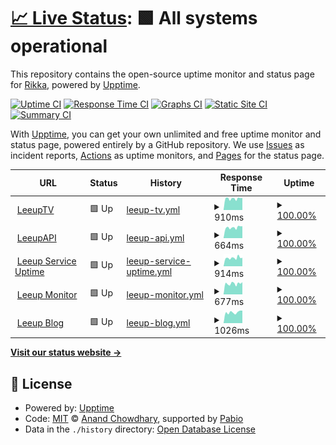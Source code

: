 # [📈 Live Status](https://demo.upptime.js.org): <!--live status--> **🟩 All systems operational**

This repository contains the open-source uptime monitor and status page for [Rikka](https://demo.upptime.js.org), powered by [Upptime](https://github.com/upptime/upptime).

[![Uptime CI](https://github.com/RikkaLzw/upptime_page/workflows/Uptime%20CI/badge.svg)](https://github.com/RikkaLzw/upptime_page/actions?query=workflow%3A%22Uptime+CI%22)
[![Response Time CI](https://github.com/RikkaLzw/upptime_page/workflows/Response%20Time%20CI/badge.svg)](https://github.com/RikkaLzw/upptime_page/actions?query=workflow%3A%22Response+Time+CI%22)
[![Graphs CI](https://github.com/RikkaLzw/upptime_page/workflows/Graphs%20CI/badge.svg)](https://github.com/RikkaLzw/upptime_page/actions?query=workflow%3A%22Graphs+CI%22)
[![Static Site CI](https://github.com/RikkaLzw/upptime_page/workflows/Static%20Site%20CI/badge.svg)](https://github.com/RikkaLzw/upptime_page/actions?query=workflow%3A%22Static+Site+CI%22)
[![Summary CI](https://github.com/RikkaLzw/upptime_page/workflows/Summary%20CI/badge.svg)](https://github.com/RikkaLzw/upptime_page/actions?query=workflow%3A%22Summary+CI%22)

With [Upptime](https://upptime.js.org), you can get your own unlimited and free uptime monitor and status page, powered entirely by a GitHub repository. We use [Issues](https://github.com/RikkaLzw/upptime_page/issues) as incident reports, [Actions](https://github.com/RikkaLzw/upptime_page/actions) as uptime monitors, and [Pages](https://demo.upptime.js.org) for the status page.

<!--start: status pages-->
<!-- This summary is generated by Upptime (https://github.com/upptime/upptime) -->
<!-- Do not edit this manually, your changes will be overwritten -->
<!-- prettier-ignore -->
| URL | Status | History | Response Time | Uptime |
| --- | ------ | ------- | ------------- | ------ |
| <img alt="" src="https://icons.duckduckgo.com/ip3/tv.leeup.net.ico" height="13"> [LeeupTV](https://tv.leeup.net) | 🟩 Up | [leeup-tv.yml](https://github.com/RikkaLzw/upptime_page/commits/HEAD/history/leeup-tv.yml) | <details><summary><img alt="Response time graph" src="./graphs/leeup-tv/response-time-week.png" height="20"> 910ms</summary><br><a href="https://demo.upptime.js.org/history/leeup-tv"><img alt="Response time 910" src="https://img.shields.io/endpoint?url=https%3A%2F%2Fraw.githubusercontent.com%2FRikkaLzw%2Fupptime_page%2FHEAD%2Fapi%2Fleeup-tv%2Fresponse-time.json"></a><br><a href="https://demo.upptime.js.org/history/leeup-tv"><img alt="24-hour response time 948" src="https://img.shields.io/endpoint?url=https%3A%2F%2Fraw.githubusercontent.com%2FRikkaLzw%2Fupptime_page%2FHEAD%2Fapi%2Fleeup-tv%2Fresponse-time-day.json"></a><br><a href="https://demo.upptime.js.org/history/leeup-tv"><img alt="7-day response time 910" src="https://img.shields.io/endpoint?url=https%3A%2F%2Fraw.githubusercontent.com%2FRikkaLzw%2Fupptime_page%2FHEAD%2Fapi%2Fleeup-tv%2Fresponse-time-week.json"></a><br><a href="https://demo.upptime.js.org/history/leeup-tv"><img alt="30-day response time 910" src="https://img.shields.io/endpoint?url=https%3A%2F%2Fraw.githubusercontent.com%2FRikkaLzw%2Fupptime_page%2FHEAD%2Fapi%2Fleeup-tv%2Fresponse-time-month.json"></a><br><a href="https://demo.upptime.js.org/history/leeup-tv"><img alt="1-year response time 910" src="https://img.shields.io/endpoint?url=https%3A%2F%2Fraw.githubusercontent.com%2FRikkaLzw%2Fupptime_page%2FHEAD%2Fapi%2Fleeup-tv%2Fresponse-time-year.json"></a></details> | <details><summary><a href="https://demo.upptime.js.org/history/leeup-tv">100.00%</a></summary><a href="https://demo.upptime.js.org/history/leeup-tv"><img alt="All-time uptime 100.00%" src="https://img.shields.io/endpoint?url=https%3A%2F%2Fraw.githubusercontent.com%2FRikkaLzw%2Fupptime_page%2FHEAD%2Fapi%2Fleeup-tv%2Fuptime.json"></a><br><a href="https://demo.upptime.js.org/history/leeup-tv"><img alt="24-hour uptime 100.00%" src="https://img.shields.io/endpoint?url=https%3A%2F%2Fraw.githubusercontent.com%2FRikkaLzw%2Fupptime_page%2FHEAD%2Fapi%2Fleeup-tv%2Fuptime-day.json"></a><br><a href="https://demo.upptime.js.org/history/leeup-tv"><img alt="7-day uptime 100.00%" src="https://img.shields.io/endpoint?url=https%3A%2F%2Fraw.githubusercontent.com%2FRikkaLzw%2Fupptime_page%2FHEAD%2Fapi%2Fleeup-tv%2Fuptime-week.json"></a><br><a href="https://demo.upptime.js.org/history/leeup-tv"><img alt="30-day uptime 100.00%" src="https://img.shields.io/endpoint?url=https%3A%2F%2Fraw.githubusercontent.com%2FRikkaLzw%2Fupptime_page%2FHEAD%2Fapi%2Fleeup-tv%2Fuptime-month.json"></a><br><a href="https://demo.upptime.js.org/history/leeup-tv"><img alt="1-year uptime 100.00%" src="https://img.shields.io/endpoint?url=https%3A%2F%2Fraw.githubusercontent.com%2FRikkaLzw%2Fupptime_page%2FHEAD%2Fapi%2Fleeup-tv%2Fuptime-year.json"></a></details>
| <img alt="" src="https://icons.duckduckgo.com/ip3/api.leeup.net.ico" height="13"> [LeeupAPI](https://api.leeup.net) | 🟩 Up | [leeup-api.yml](https://github.com/RikkaLzw/upptime_page/commits/HEAD/history/leeup-api.yml) | <details><summary><img alt="Response time graph" src="./graphs/leeup-api/response-time-week.png" height="20"> 664ms</summary><br><a href="https://demo.upptime.js.org/history/leeup-api"><img alt="Response time 664" src="https://img.shields.io/endpoint?url=https%3A%2F%2Fraw.githubusercontent.com%2FRikkaLzw%2Fupptime_page%2FHEAD%2Fapi%2Fleeup-api%2Fresponse-time.json"></a><br><a href="https://demo.upptime.js.org/history/leeup-api"><img alt="24-hour response time 598" src="https://img.shields.io/endpoint?url=https%3A%2F%2Fraw.githubusercontent.com%2FRikkaLzw%2Fupptime_page%2FHEAD%2Fapi%2Fleeup-api%2Fresponse-time-day.json"></a><br><a href="https://demo.upptime.js.org/history/leeup-api"><img alt="7-day response time 664" src="https://img.shields.io/endpoint?url=https%3A%2F%2Fraw.githubusercontent.com%2FRikkaLzw%2Fupptime_page%2FHEAD%2Fapi%2Fleeup-api%2Fresponse-time-week.json"></a><br><a href="https://demo.upptime.js.org/history/leeup-api"><img alt="30-day response time 664" src="https://img.shields.io/endpoint?url=https%3A%2F%2Fraw.githubusercontent.com%2FRikkaLzw%2Fupptime_page%2FHEAD%2Fapi%2Fleeup-api%2Fresponse-time-month.json"></a><br><a href="https://demo.upptime.js.org/history/leeup-api"><img alt="1-year response time 664" src="https://img.shields.io/endpoint?url=https%3A%2F%2Fraw.githubusercontent.com%2FRikkaLzw%2Fupptime_page%2FHEAD%2Fapi%2Fleeup-api%2Fresponse-time-year.json"></a></details> | <details><summary><a href="https://demo.upptime.js.org/history/leeup-api">100.00%</a></summary><a href="https://demo.upptime.js.org/history/leeup-api"><img alt="All-time uptime 100.00%" src="https://img.shields.io/endpoint?url=https%3A%2F%2Fraw.githubusercontent.com%2FRikkaLzw%2Fupptime_page%2FHEAD%2Fapi%2Fleeup-api%2Fuptime.json"></a><br><a href="https://demo.upptime.js.org/history/leeup-api"><img alt="24-hour uptime 100.00%" src="https://img.shields.io/endpoint?url=https%3A%2F%2Fraw.githubusercontent.com%2FRikkaLzw%2Fupptime_page%2FHEAD%2Fapi%2Fleeup-api%2Fuptime-day.json"></a><br><a href="https://demo.upptime.js.org/history/leeup-api"><img alt="7-day uptime 100.00%" src="https://img.shields.io/endpoint?url=https%3A%2F%2Fraw.githubusercontent.com%2FRikkaLzw%2Fupptime_page%2FHEAD%2Fapi%2Fleeup-api%2Fuptime-week.json"></a><br><a href="https://demo.upptime.js.org/history/leeup-api"><img alt="30-day uptime 100.00%" src="https://img.shields.io/endpoint?url=https%3A%2F%2Fraw.githubusercontent.com%2FRikkaLzw%2Fupptime_page%2FHEAD%2Fapi%2Fleeup-api%2Fuptime-month.json"></a><br><a href="https://demo.upptime.js.org/history/leeup-api"><img alt="1-year uptime 100.00%" src="https://img.shields.io/endpoint?url=https%3A%2F%2Fraw.githubusercontent.com%2FRikkaLzw%2Fupptime_page%2FHEAD%2Fapi%2Fleeup-api%2Fuptime-year.json"></a></details>
| <img alt="" src="https://icons.duckduckgo.com/ip3/uptime.leeup.net.ico" height="13"> [Leeup Service Uptime](https://uptime.leeup.net) | 🟩 Up | [leeup-service-uptime.yml](https://github.com/RikkaLzw/upptime_page/commits/HEAD/history/leeup-service-uptime.yml) | <details><summary><img alt="Response time graph" src="./graphs/leeup-service-uptime/response-time-week.png" height="20"> 914ms</summary><br><a href="https://demo.upptime.js.org/history/leeup-service-uptime"><img alt="Response time 914" src="https://img.shields.io/endpoint?url=https%3A%2F%2Fraw.githubusercontent.com%2FRikkaLzw%2Fupptime_page%2FHEAD%2Fapi%2Fleeup-service-uptime%2Fresponse-time.json"></a><br><a href="https://demo.upptime.js.org/history/leeup-service-uptime"><img alt="24-hour response time 914" src="https://img.shields.io/endpoint?url=https%3A%2F%2Fraw.githubusercontent.com%2FRikkaLzw%2Fupptime_page%2FHEAD%2Fapi%2Fleeup-service-uptime%2Fresponse-time-day.json"></a><br><a href="https://demo.upptime.js.org/history/leeup-service-uptime"><img alt="7-day response time 914" src="https://img.shields.io/endpoint?url=https%3A%2F%2Fraw.githubusercontent.com%2FRikkaLzw%2Fupptime_page%2FHEAD%2Fapi%2Fleeup-service-uptime%2Fresponse-time-week.json"></a><br><a href="https://demo.upptime.js.org/history/leeup-service-uptime"><img alt="30-day response time 914" src="https://img.shields.io/endpoint?url=https%3A%2F%2Fraw.githubusercontent.com%2FRikkaLzw%2Fupptime_page%2FHEAD%2Fapi%2Fleeup-service-uptime%2Fresponse-time-month.json"></a><br><a href="https://demo.upptime.js.org/history/leeup-service-uptime"><img alt="1-year response time 914" src="https://img.shields.io/endpoint?url=https%3A%2F%2Fraw.githubusercontent.com%2FRikkaLzw%2Fupptime_page%2FHEAD%2Fapi%2Fleeup-service-uptime%2Fresponse-time-year.json"></a></details> | <details><summary><a href="https://demo.upptime.js.org/history/leeup-service-uptime">100.00%</a></summary><a href="https://demo.upptime.js.org/history/leeup-service-uptime"><img alt="All-time uptime 100.00%" src="https://img.shields.io/endpoint?url=https%3A%2F%2Fraw.githubusercontent.com%2FRikkaLzw%2Fupptime_page%2FHEAD%2Fapi%2Fleeup-service-uptime%2Fuptime.json"></a><br><a href="https://demo.upptime.js.org/history/leeup-service-uptime"><img alt="24-hour uptime 100.00%" src="https://img.shields.io/endpoint?url=https%3A%2F%2Fraw.githubusercontent.com%2FRikkaLzw%2Fupptime_page%2FHEAD%2Fapi%2Fleeup-service-uptime%2Fuptime-day.json"></a><br><a href="https://demo.upptime.js.org/history/leeup-service-uptime"><img alt="7-day uptime 100.00%" src="https://img.shields.io/endpoint?url=https%3A%2F%2Fraw.githubusercontent.com%2FRikkaLzw%2Fupptime_page%2FHEAD%2Fapi%2Fleeup-service-uptime%2Fuptime-week.json"></a><br><a href="https://demo.upptime.js.org/history/leeup-service-uptime"><img alt="30-day uptime 100.00%" src="https://img.shields.io/endpoint?url=https%3A%2F%2Fraw.githubusercontent.com%2FRikkaLzw%2Fupptime_page%2FHEAD%2Fapi%2Fleeup-service-uptime%2Fuptime-month.json"></a><br><a href="https://demo.upptime.js.org/history/leeup-service-uptime"><img alt="1-year uptime 100.00%" src="https://img.shields.io/endpoint?url=https%3A%2F%2Fraw.githubusercontent.com%2FRikkaLzw%2Fupptime_page%2FHEAD%2Fapi%2Fleeup-service-uptime%2Fuptime-year.json"></a></details>
| <img alt="" src="https://icons.duckduckgo.com/ip3/tz.leeup.net.ico" height="13"> [Leeup Monitor](https://tz.leeup.net) | 🟩 Up | [leeup-monitor.yml](https://github.com/RikkaLzw/upptime_page/commits/HEAD/history/leeup-monitor.yml) | <details><summary><img alt="Response time graph" src="./graphs/leeup-monitor/response-time-week.png" height="20"> 677ms</summary><br><a href="https://demo.upptime.js.org/history/leeup-monitor"><img alt="Response time 677" src="https://img.shields.io/endpoint?url=https%3A%2F%2Fraw.githubusercontent.com%2FRikkaLzw%2Fupptime_page%2FHEAD%2Fapi%2Fleeup-monitor%2Fresponse-time.json"></a><br><a href="https://demo.upptime.js.org/history/leeup-monitor"><img alt="24-hour response time 639" src="https://img.shields.io/endpoint?url=https%3A%2F%2Fraw.githubusercontent.com%2FRikkaLzw%2Fupptime_page%2FHEAD%2Fapi%2Fleeup-monitor%2Fresponse-time-day.json"></a><br><a href="https://demo.upptime.js.org/history/leeup-monitor"><img alt="7-day response time 677" src="https://img.shields.io/endpoint?url=https%3A%2F%2Fraw.githubusercontent.com%2FRikkaLzw%2Fupptime_page%2FHEAD%2Fapi%2Fleeup-monitor%2Fresponse-time-week.json"></a><br><a href="https://demo.upptime.js.org/history/leeup-monitor"><img alt="30-day response time 677" src="https://img.shields.io/endpoint?url=https%3A%2F%2Fraw.githubusercontent.com%2FRikkaLzw%2Fupptime_page%2FHEAD%2Fapi%2Fleeup-monitor%2Fresponse-time-month.json"></a><br><a href="https://demo.upptime.js.org/history/leeup-monitor"><img alt="1-year response time 677" src="https://img.shields.io/endpoint?url=https%3A%2F%2Fraw.githubusercontent.com%2FRikkaLzw%2Fupptime_page%2FHEAD%2Fapi%2Fleeup-monitor%2Fresponse-time-year.json"></a></details> | <details><summary><a href="https://demo.upptime.js.org/history/leeup-monitor">100.00%</a></summary><a href="https://demo.upptime.js.org/history/leeup-monitor"><img alt="All-time uptime 100.00%" src="https://img.shields.io/endpoint?url=https%3A%2F%2Fraw.githubusercontent.com%2FRikkaLzw%2Fupptime_page%2FHEAD%2Fapi%2Fleeup-monitor%2Fuptime.json"></a><br><a href="https://demo.upptime.js.org/history/leeup-monitor"><img alt="24-hour uptime 100.00%" src="https://img.shields.io/endpoint?url=https%3A%2F%2Fraw.githubusercontent.com%2FRikkaLzw%2Fupptime_page%2FHEAD%2Fapi%2Fleeup-monitor%2Fuptime-day.json"></a><br><a href="https://demo.upptime.js.org/history/leeup-monitor"><img alt="7-day uptime 100.00%" src="https://img.shields.io/endpoint?url=https%3A%2F%2Fraw.githubusercontent.com%2FRikkaLzw%2Fupptime_page%2FHEAD%2Fapi%2Fleeup-monitor%2Fuptime-week.json"></a><br><a href="https://demo.upptime.js.org/history/leeup-monitor"><img alt="30-day uptime 100.00%" src="https://img.shields.io/endpoint?url=https%3A%2F%2Fraw.githubusercontent.com%2FRikkaLzw%2Fupptime_page%2FHEAD%2Fapi%2Fleeup-monitor%2Fuptime-month.json"></a><br><a href="https://demo.upptime.js.org/history/leeup-monitor"><img alt="1-year uptime 100.00%" src="https://img.shields.io/endpoint?url=https%3A%2F%2Fraw.githubusercontent.com%2FRikkaLzw%2Fupptime_page%2FHEAD%2Fapi%2Fleeup-monitor%2Fuptime-year.json"></a></details>
| <img alt="" src="https://icons.duckduckgo.com/ip3/blog.leeup.net.ico" height="13"> [Leeup Blog](https://blog.leeup.net) | 🟩 Up | [leeup-blog.yml](https://github.com/RikkaLzw/upptime_page/commits/HEAD/history/leeup-blog.yml) | <details><summary><img alt="Response time graph" src="./graphs/leeup-blog/response-time-week.png" height="20"> 1026ms</summary><br><a href="https://demo.upptime.js.org/history/leeup-blog"><img alt="Response time 1026" src="https://img.shields.io/endpoint?url=https%3A%2F%2Fraw.githubusercontent.com%2FRikkaLzw%2Fupptime_page%2FHEAD%2Fapi%2Fleeup-blog%2Fresponse-time.json"></a><br><a href="https://demo.upptime.js.org/history/leeup-blog"><img alt="24-hour response time 1002" src="https://img.shields.io/endpoint?url=https%3A%2F%2Fraw.githubusercontent.com%2FRikkaLzw%2Fupptime_page%2FHEAD%2Fapi%2Fleeup-blog%2Fresponse-time-day.json"></a><br><a href="https://demo.upptime.js.org/history/leeup-blog"><img alt="7-day response time 1026" src="https://img.shields.io/endpoint?url=https%3A%2F%2Fraw.githubusercontent.com%2FRikkaLzw%2Fupptime_page%2FHEAD%2Fapi%2Fleeup-blog%2Fresponse-time-week.json"></a><br><a href="https://demo.upptime.js.org/history/leeup-blog"><img alt="30-day response time 1026" src="https://img.shields.io/endpoint?url=https%3A%2F%2Fraw.githubusercontent.com%2FRikkaLzw%2Fupptime_page%2FHEAD%2Fapi%2Fleeup-blog%2Fresponse-time-month.json"></a><br><a href="https://demo.upptime.js.org/history/leeup-blog"><img alt="1-year response time 1026" src="https://img.shields.io/endpoint?url=https%3A%2F%2Fraw.githubusercontent.com%2FRikkaLzw%2Fupptime_page%2FHEAD%2Fapi%2Fleeup-blog%2Fresponse-time-year.json"></a></details> | <details><summary><a href="https://demo.upptime.js.org/history/leeup-blog">100.00%</a></summary><a href="https://demo.upptime.js.org/history/leeup-blog"><img alt="All-time uptime 100.00%" src="https://img.shields.io/endpoint?url=https%3A%2F%2Fraw.githubusercontent.com%2FRikkaLzw%2Fupptime_page%2FHEAD%2Fapi%2Fleeup-blog%2Fuptime.json"></a><br><a href="https://demo.upptime.js.org/history/leeup-blog"><img alt="24-hour uptime 100.00%" src="https://img.shields.io/endpoint?url=https%3A%2F%2Fraw.githubusercontent.com%2FRikkaLzw%2Fupptime_page%2FHEAD%2Fapi%2Fleeup-blog%2Fuptime-day.json"></a><br><a href="https://demo.upptime.js.org/history/leeup-blog"><img alt="7-day uptime 100.00%" src="https://img.shields.io/endpoint?url=https%3A%2F%2Fraw.githubusercontent.com%2FRikkaLzw%2Fupptime_page%2FHEAD%2Fapi%2Fleeup-blog%2Fuptime-week.json"></a><br><a href="https://demo.upptime.js.org/history/leeup-blog"><img alt="30-day uptime 100.00%" src="https://img.shields.io/endpoint?url=https%3A%2F%2Fraw.githubusercontent.com%2FRikkaLzw%2Fupptime_page%2FHEAD%2Fapi%2Fleeup-blog%2Fuptime-month.json"></a><br><a href="https://demo.upptime.js.org/history/leeup-blog"><img alt="1-year uptime 100.00%" src="https://img.shields.io/endpoint?url=https%3A%2F%2Fraw.githubusercontent.com%2FRikkaLzw%2Fupptime_page%2FHEAD%2Fapi%2Fleeup-blog%2Fuptime-year.json"></a></details>

<!--end: status pages-->

[**Visit our status website →**](https://demo.upptime.js.org)

## 📄 License

- Powered by: [Upptime](https://github.com/upptime/upptime)
- Code: [MIT](./LICENSE) © [Anand Chowdhary](https://anandchowdhary.com), supported by [Pabio](https://pabio.com)
- Data in the `./history` directory: [Open Database License](https://opendatacommons.org/licenses/odbl/1-0/)
